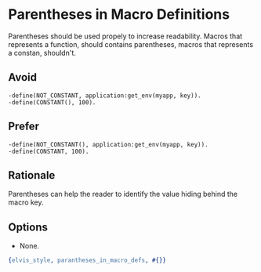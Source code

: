 # Parentheses in Macro Definitions

Parentheses should be used propely to increase readability.
Macros that represents a function, should contains parentheses,
macros that represents a constan, shouldn't.

## Avoid
```
-define(NOT_CONSTANT, application:get_env(myapp, key)).
-define(CONSTANT(), 100).
```

## Prefer
```
-define(NOT_CONSTANT(), application:get_env(myapp, key)).
-define(CONSTANT, 100).
```

## Rationale

Parentheses can help the reader to identify the value hiding behind the macro key.

## Options

- None.

```erlang
{elvis_style, parantheses_in_macro_defs, #{}}
```
